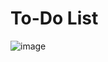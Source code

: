 # To-Do List
![image](https://user-images.githubusercontent.com/99766307/167136356-af51e7c1-6cf9-489b-ad4e-6cf619c36139.png)

